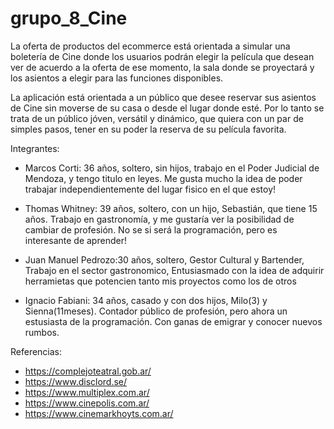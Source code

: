 # grupo_8_Cine

La oferta de productos del ecommerce está orientada a simular una boletería de Cine donde los usuarios podrán elegir la película que desean ver de acuerdo a la oferta de ese momento, la sala donde se proyectará y los asientos a elegir para las funciones disponibles.

La aplicación está orientada a un público que desee reservar sus asientos de Cine sin moverse de su casa o desde el lugar donde esté. Por lo tanto se trata de un público jóven, versátil y dinámico, que quiera con un par de simples pasos, tener en su poder la reserva de su película favorita.

Integrantes:

- Marcos Corti: 36 años, soltero, sin hijos, trabajo en el Poder Judicial de Mendoza, y tengo titulo en leyes. Me gusta mucho la idea de poder trabajar independientemente del lugar fisico en el que estoy!

- Thomas Whitney: 39 años, soltero, con un hijo, Sebastián, que tiene 15 años. Trabajo en gastronomía, y me gustaría ver la posibilidad de cambiar de profesión. No se si será la programación, pero es interesante de aprender!

- Juan Manuel Pedrozo:30 años, soltero, Gestor Cultural y Bartender, Trabajo en el sector gastronomico, Entusiasmado  con la idea de adquirir herramietas que potencien tanto mis proyectos como los de otros

- Ignacio Fabiani: 34 años, casado y con dos hijos, Milo(3) y Sienna(11meses). Contador público de profesión, pero ahora un estusiasta de la programación. Con ganas de emigrar y conocer nuevos rumbos.


Referencias:

- https://complejoteatral.gob.ar/
- https://www.disclord.se/
- https://www.multiplex.com.ar/
- https://www.cinepolis.com.ar/
- https://www.cinemarkhoyts.com.ar/

